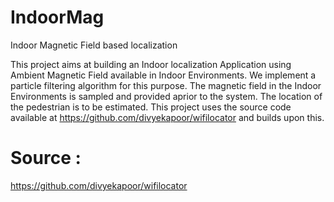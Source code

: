 IndoorMag
=========
Indoor Magnetic Field based localization

This project aims at building an Indoor localization Application using Ambient Magnetic Field available in Indoor  Environments. We implement a particle filtering algorithm for this purpose. The magnetic field in the Indoor Environments is sampled and provided aprior to the system. The location of the pedestrian is to be estimated. This project uses the source code available at https://github.com/divyekapoor/wifilocator and builds upon this.

Source :  
=======
https://github.com/divyekapoor/wifilocator
